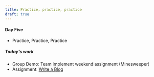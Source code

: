 ```yaml
---
title: Practice, practice, practice
draft: true
---
```


#### Day Five

- Practice, Practice, Practice

##### Today's work

- Group Demo: Team implement weekend assignment (Minesweeper)
- Assignment: [Write a Blog](../assignments/recovery-blog)

